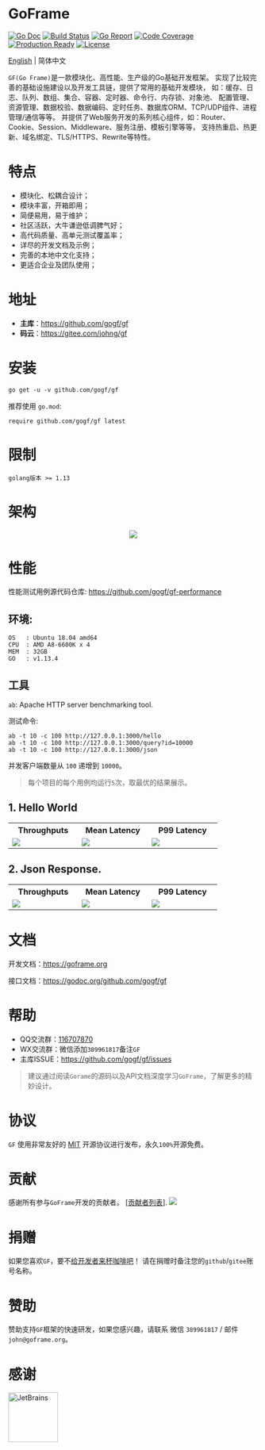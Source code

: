 # GoFrame
[![Go Doc](https://godoc.org/github.com/gogf/gf?status.svg)](https://godoc.org/github.com/gogf/gf) 
[![Build Status](https://travis-ci.org/gogf/gf.svg?branch=master)](https://travis-ci.org/gogf/gf) 
[![Go Report](https://goreportcard.com/badge/github.com/gogf/gf?v=1)](https://goreportcard.com/report/github.com/gogf/gf)
[![Code Coverage](https://codecov.io/gh/gogf/gf/branch/master/graph/badge.svg)](https://codecov.io/gh/gogf/gf/branch/master)
[![Production Ready](https://img.shields.io/badge/production-ready-blue.svg)](https://github.com/gogf/gf)
[![License](https://img.shields.io/github/license/gogf/gf.svg?style=flat)](https://github.com/gogf/gf)

[English](README.MD) | 简体中文

`GF(Go Frame)`是一款模块化、高性能、生产级的Go基础开发框架。
实现了比较完善的基础设施建设以及开发工具链，提供了常用的基础开发模块，
如：缓存、日志、队列、数组、集合、容器、定时器、命令行、内存锁、对象池、
配置管理、资源管理、数据校验、数据编码、定时任务、数据库ORM、TCP/UDP组件、进程管理/通信等等。
并提供了Web服务开发的系列核心组件，如：Router、Cookie、Session、Middleware、服务注册、模板引擎等等，
支持热重启、热更新、域名绑定、TLS/HTTPS、Rewrite等特性。


# 特点
* 模块化、松耦合设计；
* 模块丰富，开箱即用；
* 简便易用，易于维护；
* 社区活跃，大牛谦逊低调脾气好；
* 高代码质量、高单元测试覆盖率；
* 详尽的开发文档及示例；
* 完善的本地中文化支持；
* 更适合企业及团队使用；

# 地址
- **主库**：https://github.com/gogf/gf 
- **码云**：https://gitee.com/johng/gf 

# 安装
```html
go get -u -v github.com/gogf/gf
```
推荐使用 `go.mod`:
```
require github.com/gogf/gf latest
```

# 限制
```shell
golang版本 >= 1.13
```

# 架构
<div align=center>
<img src="https://goframe.org/images/arch.png?v=11"/>
</div>

# 性能

性能测试用例源代码仓库: https://github.com/gogf/gf-performance

## 环境:

    OS   : Ubuntu 18.04 amd64
    CPU  : AMD A8-6600K x 4
    MEM  : 32GB
    GO   : v1.13.4

## 工具

`ab`: Apache HTTP server benchmarking tool.

测试命令:
```
ab -t 10 -c 100 http://127.0.0.1:3000/hello
ab -t 10 -c 100 http://127.0.0.1:3000/query?id=10000
ab -t 10 -c 100 http://127.0.0.1:3000/json
```
并发客户端数量从 `100` 递增到 `10000`。

> 每个项目的每个用例均运行`5`次，取最优的结果展示。

## 1. Hello World
<table>
<tr>
<th>Throughputs</th>
<th>Mean Latency</th>
<th>P99 Latency</th>
</tr>
<tr>
<td width="30%"><img src="http://gfcdn.johng.cn/images/performance/throughputs1.jpeg"></td>
<td width="30%"><img src="http://gfcdn.johng.cn/images/performance/meanlatency1.jpeg"></td>
<td width="30%"><img src="http://gfcdn.johng.cn/images/performance/p99latency1.jpeg"></td>
</tr>
</table>

## 2. Json Response.
<table>
<tr>
<th>Throughputs</th>
<th>Mean Latency</th>
<th>P99 Latency</th>
</tr>
<tr>
<td width="30%"><img src="http://gfcdn.johng.cn/images/performance/throughputs3.jpeg"></td>
<td width="30%"><img src="http://gfcdn.johng.cn/images/performance/meanlatency3.jpeg"></td>
<td width="30%"><img src="http://gfcdn.johng.cn/images/performance/p99latency3.jpeg"></td>
</tr>
</table>


# 文档

开发文档：https://goframe.org

接口文档：https://godoc.org/github.com/gogf/gf

# 帮助
- QQ交流群：[116707870](//shang.qq.com/wpa/qunwpa?idkey=195f91eceeb5d7fa76009b7cd5a4641f70bf4897b7f5a520635eb26ff17adfe7)
- WX交流群：微信添加`389961817`备注`GF`
- 主库ISSUE：https://github.com/gogf/gf/issues

> 建议通过阅读`Gorame`的源码以及API文档深度学习`GoFrame`，了解更多的精妙设计。

# 协议

`GF` 使用非常友好的 [MIT](LICENSE) 开源协议进行发布，永久`100%`开源免费。

# 贡献

感谢所有参与`GoFrame`开发的贡献者。 [[贡献者列表](https://github.com/gogf/gf/graphs/contributors)].
<a href="https://github.com/gogf/gf/graphs/contributors"><img src="https://opencollective.com/goframe/contributors.svg?width=890&button=false" /></a>


# 捐赠

如果您喜欢`GF`，要不[给开发者来杯咖啡吧](DONATOR.MD)！
请在捐赠时备注您的`github`/`gitee`账号名称。

# 赞助

赞助支持`GF`框架的快速研发，如果您感兴趣，请联系 微信 `389961817` / 邮件 `john@goframe.org`。

# 感谢
<a href="https://www.jetbrains.com/?from=GoFrame"><img src="https://goframe.org/images/jetbrains.png" width="100" alt="JetBrains"/></a>